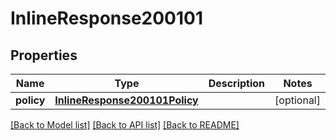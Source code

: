 # InlineResponse200101

## Properties
Name | Type | Description | Notes
------------ | ------------- | ------------- | -------------
**policy** | [**InlineResponse200101Policy**](InlineResponse200101Policy.md) |  | [optional] 

[[Back to Model list]](../README.md#documentation-for-models) [[Back to API list]](../README.md#documentation-for-api-endpoints) [[Back to README]](../README.md)

